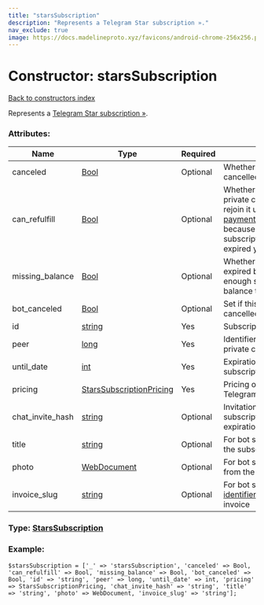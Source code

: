 ```yaml
---
title: "starsSubscription"
description: "Represents a Telegram Star subscription »."
nav_exclude: true
image: https://docs.madelineproto.xyz/favicons/android-chrome-256x256.png
---
```

# Constructor: starsSubscription  
[Back to constructors index](/API_docs/constructors/index.html)



Represents a [Telegram Star subscription »](https://core.telegram.org/api/invites#paid-invite-links).

### Attributes:

| Name     |    Type       | Required | Description |
|----------|---------------|----------|-------------|
|canceled|[Bool](/API_docs/types/Bool.html) | Optional|Whether this subscription was cancelled.|
|can\_refulfill|[Bool](/API_docs/types/Bool.html) | Optional|Whether we left the associated private channel, but we can still rejoin it using [payments.fulfillStarsSubscription](../methods/payments.fulfillStarsSubscription.html) because the current subscription period hasn't expired yet.|
|missing\_balance|[Bool](/API_docs/types/Bool.html) | Optional|Whether this subscription has expired because there are not enough stars on the user's balance to extend it.|
|bot\_canceled|[Bool](/API_docs/types/Bool.html) | Optional|Set if this [bot subscription](https://core.telegram.org/api/subscriptions#bot-subscriptions) was cancelled by the bot|
|id|[string](/API_docs/types/string.html) | Yes|Subscription ID.|
|peer|[long](/API_docs/types/long.html) | Yes|Identifier of the associated private chat.|
|until\_date|[int](/API_docs/types/int.html) | Yes|Expiration date of the current subscription period.|
|pricing|[StarsSubscriptionPricing](/API_docs/types/StarsSubscriptionPricing.html) | Yes|Pricing of the subscription in Telegram Stars.|
|chat\_invite\_hash|[string](/API_docs/types/string.html) | Optional|Invitation link, used to renew the subscription after cancellation or expiration.|
|title|[string](/API_docs/types/string.html) | Optional|For bot subscriptions, the title of the subscription invoice|
|photo|[WebDocument](/API_docs/types/WebDocument.html) | Optional|For bot subscriptions, the photo from the subscription invoice|
|invoice\_slug|[string](/API_docs/types/string.html) | Optional|For bot subscriptions, the [identifier](https://core.telegram.org/api/links#invoice-links) of the subscription invoice|



### Type: [StarsSubscription](/API_docs/types/StarsSubscription.html)


### Example:

```
$starsSubscription = ['_' => 'starsSubscription', 'canceled' => Bool, 'can_refulfill' => Bool, 'missing_balance' => Bool, 'bot_canceled' => Bool, 'id' => 'string', 'peer' => long, 'until_date' => int, 'pricing' => StarsSubscriptionPricing, 'chat_invite_hash' => 'string', 'title' => 'string', 'photo' => WebDocument, 'invoice_slug' => 'string'];
```  
